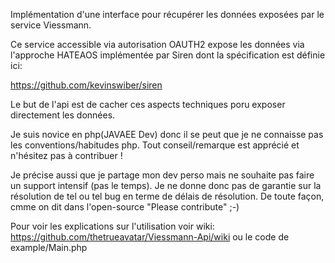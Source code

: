 Implémentation d'une interface pour récupérer les données exposées par le service Viessmann.

Ce service accessible via autorisation OAUTH2 expose les données via l'approche HATEAOS implémentée par Siren dont la spécification est définie ici:

https://github.com/kevinswiber/siren

Le but de l'api est de cacher ces aspects techniques poru exposer directement les données.

Je suis novice en php(JAVAEE Dev) donc il se peut que je ne connaisse pas les conventions/habitudes php. Tout conseil/remarque est apprécié et n'hésitez pas à contribuer !

Je précise aussi que je partage mon dev perso mais ne souhaite pas faire un support intensif (pas le temps). Je ne donne donc pas de garantie sur la résolution de tel ou tel bug en terme de délais de résolution.
De toute façon, cmme on dit dans l'open-source "Please contribute" ;-)

Pour voir les explications sur l'utilisation voir wiki: https://github.com/thetrueavatar/Viessmann-Api/wiki ou le code de example/Main.php
